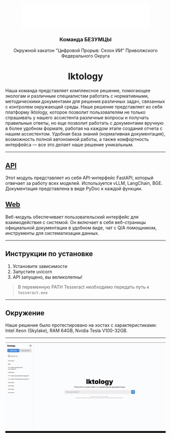 <p align="center">
    <img height="75" alt="iktin logo" src="web/images/logo.png">
</p>

<h3 align="center">
    Команда БЕЗУМЦЫ
</h3>
<p align="center">
    Окружной хакатон "Цифровой Прорыв: Сезон ИИ" Приволжского Федерального Округа
</p> 
<h1 align="center">
    Iktology
</h3>

Наша команда представляет комплексное решение, помогающее экологам и различным специалистам работать с нормативными, методическими документами для решения различных задач, связанных с контролем окружающей среды. Наше решение представляет из себя платформу Iktology, которое позволит пользователям не только спрашивать у нашего ассистента различные вопросы и получать правильные ответы, но еще позволит работать с документами вручную в более удобном формате, работая на каждом этапе создания отчета с нашим ассистентом. Удобная база знаний (нормативная документация), возможность полной автономной работы, а также комфортность интерфейса — все это делает наше решение уникальным.

-------
## [API](https://github.com/ItsHimReally/Iktology/tree/main/api)
Этот модуль представляет из себя API-интерфейс FastAPI, который отвечает за работу всех моделей. Используется vLLM, LangChain, BGE.  
Документация представлена в виде PyDoc к каждой функции.

## [Web](https://github.com/ItsHimReally/Iktology/tree/main/web)
Веб-модуль обеспечивает пользовательский интерфейс для взаимодействия с системой. Он включает в себя веб-страницы официальной документации в удобном виде, чат с Q/A помощником, инструменты для систематизации данных.

-------
## Инструкции по установке
1. Установите зависимости
2. Запустите uvicorn
3. API запущено, вы великолепны!
> В переменную PATH Tesseract необходимо передать путь к `tesseract.exe`

-------
## Окружение
Наше решение было протестировано на хостах с характеристиками: Intel Xeon (Skylake), RAM 64GB, Nvidia Tesla V100-32GB.

-------
<img alt="demo" width="700px" src="web/images/demo.gif">

